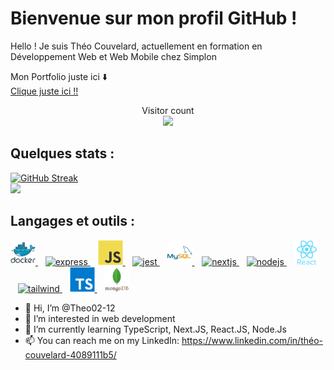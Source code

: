 # Bienvenue sur mon profil GitHub !

Hello ! Je suis Théo Couvelard, actuellement en formation en Développement Web et Web Mobile chez Simplon

Mon Portfolio juste ici ⬇️ <br>
<a href="https://nextjs-portfolio-red-beta.vercel.app/">Clique juste ici !!</a>

<p align="center"> 
  Visitor count<br>
  <img src="https://profile-counter.glitch.me/theo02-12/count.svg" />
</p>

## Quelques stats :

[![GitHub Streak](https://streak-stats.demolab.com?user=Theo02-12&theme=tokyonight&locale=fr&exclude_days=Sun%2CSat)](https://git.io/streak-stats)<br/>
![](https://github-readme-stats.vercel.app/api/top-langs/?username=Theo02-12&theme=tokyonight&hide_border=false&include_all_commits=false&count_private=false&layout=compact)

## Langages et outils :

<p align="left"> 
  <a href="https://www.docker.com/" target="_blank" rel="noreferrer"> <img src="https://raw.githubusercontent.com/devicons/devicon/master/icons/docker/docker-original-wordmark.svg" alt="docker" width="40" height="40"/> </a>&nbsp;&nbsp;
  <a href="https://expressjs.com" target="_blank" rel="noreferrer"> <img src="https://w7.pngwing.com/pngs/925/447/png-transparent-express-js-node-js-javascript-mongodb-node-js-text-trademark-logo.png" alt="express" width="40" height="40"/> </a>&nbsp;&nbsp;
  <a href="https://developer.mozilla.org/en-US/docs/Web/JavaScript" target="_blank" rel="noreferrer"> <img src="https://raw.githubusercontent.com/devicons/devicon/master/icons/javascript/javascript-original.svg" alt="javascript" width="40" height="40"/> </a> &nbsp;&nbsp;
  <a href="https://jestjs.io" target="_blank" rel="noreferrer"> <img src="https://www.vectorlogo.zone/logos/jestjsio/jestjsio-icon.svg" alt="jest" width="40" height="40"/> </a>&nbsp;&nbsp;
  <a href="https://www.mysql.com/" target="_blank" rel="noreferrer"> <img src="https://raw.githubusercontent.com/devicons/devicon/master/icons/mysql/mysql-original-wordmark.svg" alt="mysql" width="40" height="40"/> </a>&nbsp;&nbsp;
  <a href="https://nextjs.org/" target="_blank" rel="noreferrer"> <img src="https://d2nir1j4sou8ez.cloudfront.net/wp-content/uploads/2021/12/nextjs-boilerplate-logo.png" alt="nextjs" width="40" height="40"/> </a> &nbsp;&nbsp;
  <a href="https://nodejs.org" target="_blank" rel="noreferrer"> <img src="https://w7.pngwing.com/pngs/493/735/png-transparent-node-js-javascript-express-js-mongodb-github-github-angle-text-logo-thumbnail.png" alt="nodejs" width="40" height="40"/> </a>&nbsp;&nbsp;
  <a href="https://reactjs.org/" target="_blank" rel="noreferrer"> <img src="https://raw.githubusercontent.com/devicons/devicon/master/icons/react/react-original-wordmark.svg" alt="react" width="40" height="40"/> </a>&nbsp;&nbsp;
  <a href="https://tailwindcss.com/" target="_blank" rel="noreferrer"> <img src="https://www.vectorlogo.zone/logos/tailwindcss/tailwindcss-icon.svg" alt="tailwind" width="40" height="40"/> </a>&nbsp;&nbsp;
  <a href="https://www.typescriptlang.org/" target="_blank" rel="noreferrer"> <img src="https://raw.githubusercontent.com/devicons/devicon/master/icons/typescript/typescript-original.svg" alt="typescript" width="40" height="40"/> </a>&nbsp;&nbsp;
  <a href="https://www.mongodb.com/" target="_blank" rel="noreferrer"> <img src="https://raw.githubusercontent.com/devicons/devicon/master/icons/mongodb/mongodb-original-wordmark.svg" alt="mongodb" width="40" height="40"/> </a>
</p>

- 👋 Hi, I’m @Theo02-12
- 👀 I’m interested in web development
- 🌱 I’m currently learning TypeScript, Next.JS, React.JS, Node.Js
- 📫 You can reach me on my LinkedIn: https://www.linkedin.com/in/théo-couvelard-4089111b5/

<!---
Theo02-12/Theo02-12 is a ✨ special ✨ repository because its `README.md` (this file) appears on your GitHub profile.
You can click the Preview link to take a look at your changes.
--->
